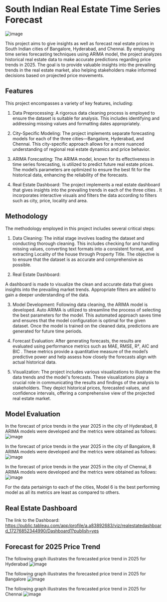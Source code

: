# South Indian Real Estate Time Series Forecast
![image](https://github.com/user-attachments/assets/9e6ea9c7-e7ee-4ab4-8a82-89d6f31df605)

This project aims to give insights as well as forecast real estate prices in South Indian cities of Bangalore, Hyderabad, and Chennai. By employing time series forecasting techniques using ARIMA model, 
the project analyzes historical real estate data to make accurate predictions regarding price trends in 2025. The goal is to provide valuable insights into the prevailing trends in the real estate market, 
also helping stakeholders make informed decisions based on projected price movements.

## Features

This project encompasses a variety of key features, including:

1. Data Preprocessing: 
A rigorous data cleaning process is employed to ensure the dataset is suitable for analysis. This includes identifying and addressing missing values and formatting dates appropriately.

2. City-Specific Modeling:
 The project implements separate forecasting models for each of the three cities—Bangalore, Hyderabad, and Chennai. This city-specific approach allows for a more nuanced understanding of regional real estate dynamics and price behavior.

3. ARIMA Forecasting: 
The ARIMA model, known for its effectiveness in time series forecasting, is utilized to predict future real estate prices. The model’s parameters are optimized to ensure the best fit for the historical data, enhancing the reliability of the forecasts.

4. Real Estate Dashboard:
The project implements a real estate dashboard that gives insights into the prevailing trends in each of the three cities . It incorporates interactive visuals and filters the data according to filters such as city, price, locality and area.

## Methodology

The methodology employed in this project includes several critical steps:

1. Data Cleaning:
The initial stage involves loading the dataset and conducting thorough cleaning. This includes checking for and handling missing values, converting text formats into a  consistent format, and extracting Locality of the house through Property Title.  The objective is to ensure that the dataset is as accurate and comprehensive as possible.

2. Real Estate Dashboard:

A dashboard is made to visualize the clean and accurate data that gives insights into the prevailing market trends. Appropriate filters are added to gain a deeper understanding of the data.


3. Model Development: 
Following data cleaning, the ARIMA model is developed. Auto ARIMA is utilized to streamline the process of selecting the best parameters for the model. This automated approach saves time and ensures that the model configuration is optimal for the given dataset. Once the model is trained on the cleaned data, predictions are generated for future time periods.

4. Forecast Evaluation: 
After generating forecasts, the results are evaluated using performance metrics such as MAE, RMSE, R², AIC and BIC . These metrics provide a quantitative measure of the model’s predictive power and help assess how closely the forecasts align with actual historical data.

5. Visualization: 
The project includes various visualizations to illustrate the data trends and the model's forecasts. These visualizations play a crucial role in communicating the results and findings of the analysis to stakeholders. They depict historical prices, forecasted values, and confidence intervals, offering a comprehensive view of the projected real estate market.

## Model Evaluation

In the forecast of price trends in the year 2025 in the city of Hyderabad, 8 ARIMA models were developed and the metrics were obtained as follows:
![image](https://github.com/user-attachments/assets/ad19b767-7fba-4688-9dc7-a8ebb545d265)


In the forecast of price trends in the year 2025 in the city of Bangalore, 8 ARIMA models were developed and the metrics were obtained as follows:
![image](https://github.com/user-attachments/assets/68377f8b-b980-4e18-a210-a1cd0e8e3621)


In the forecast of price trends in the year 2025 in the city of Chennai, 8 ARIMA models were developed and the metrics were obtained as follows:
![image](https://github.com/user-attachments/assets/edc1af58-4ee7-4d20-a066-97c9c6bc1fe3)


For the data pertainign to each of the cities, Model 6 is the best performing model as all its metrics are least as compared to others.


## Real Estate Dashboard

The link to the Dashboard: https://public.tableau.com/app/profile/a.a83892683/viz/realestatedashboard_17276852344990/Dashboard1?publish=yes



## Forecast for 2025 Price Trend

The following graph illustrates the forecasted price trend in 2025 for Hyderabad
![image](https://github.com/user-attachments/assets/e34bb9e7-1aef-4480-8ef3-4c6da414ea3d)


The following graph illustrates the forecasted price trend in 2025 for Bangalore
![image](https://github.com/user-attachments/assets/fdab75ff-0f34-4b1b-ac0d-3fae35825ab2)

The following graph illustrates the forecasted price trend in 2025 for Chennai
![image](https://github.com/user-attachments/assets/f2d5527d-a8b3-4a8d-86c3-f5f88dc845f5)
